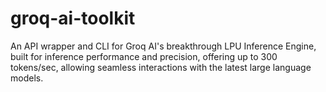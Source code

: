# groq-ai-toolkit
An API wrapper and CLI for Groq AI's breakthrough LPU Inference Engine, built for inference performance and precision, offering up to 300 tokens/sec, allowing seamless interactions with the latest large language models.

